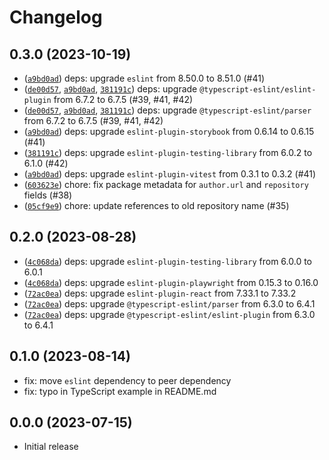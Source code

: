 # Changelog

## 0.3.0 (2023-10-19)

 - ([`a9bd0ad`](https://github.com/neoncitylights/pkg-config/commit/a9bd0addf7c8bbd7dc657040d76176d676f51a73)) deps: upgrade `eslint` from 8.50.0 to 8.51.0 (#41)
 - ([`de00d57`](https://github.com/neoncitylights/pkg-config/commit/de00d57240795ce068cff305603ea412cd6b566b), [`a9bd0ad`](https://github.com/neoncitylights/pkg-config/commit/a9bd0addf7c8bbd7dc657040d76176d676f51a73), [`381191c`](https://github.com/neoncitylights/pkg-config/commit/381191cba46647af6d2b51cebbb832ee29abe269)) deps: upgrade `@typescript-eslint/eslint-plugin` from 6.7.2 to 6.7.5 (#39, #41, #42)
 - ([`de00d57`](https://github.com/neoncitylights/pkg-config/commit/de00d57240795ce068cff305603ea412cd6b566b), [`a9bd0ad`](https://github.com/neoncitylights/pkg-config/commit/a9bd0addf7c8bbd7dc657040d76176d676f51a73), [`381191c`](https://github.com/neoncitylights/pkg-config/commit/381191cba46647af6d2b51cebbb832ee29abe269)) deps: upgrade `@typescript-eslint/parser` from 6.7.2 to 6.7.5 (#39, #41, #42)
 - ([`a9bd0ad`](https://github.com/neoncitylights/pkg-config/commit/a9bd0addf7c8bbd7dc657040d76176d676f51a73)) deps: upgrade `eslint-plugin-storybook` from 0.6.14 to 0.6.15 (#41)
 - ([`381191c`](https://github.com/neoncitylights/pkg-config/commit/381191cba46647af6d2b51cebbb832ee29abe269)) deps: upgrade `eslint-plugin-testing-library` from 6.0.2 to 6.1.0 (#42)
 - ([`a9bd0ad`](https://github.com/neoncitylights/pkg-config/commit/a9bd0addf7c8bbd7dc657040d76176d676f51a73)) deps: upgrade `eslint-plugin-vitest` from 0.3.1 to 0.3.2 (#41)
 - ([`603623e`](https://github.com/neoncitylights/pkg-config/commit/603623e0b4c60f35558fbdda4aa1ff2b2221d77b)) chore: fix package metadata for `author.url` and `repository` fields (#38)
 - ([`05cf9e9`](https://github.com/neoncitylights/pkg-config/commit/603623e0b4c60f35558fbdda4aa1ff2b2221d77b)) chore: update references to old repository name (#35)

## 0.2.0 (2023-08-28)

 - ([`4c068da`](https://github.com/neoncitylights/pkg-config/commit/4c068daaf191e274ca44b8037a1725e4e450c452)) deps: upgrade `eslint-plugin-testing-library` from 6.0.0 to 6.0.1
 - ([`4c068da`](https://github.com/neoncitylights/pkg-config/commit/4c068daaf191e274ca44b8037a1725e4e450c452)) deps: upgrade `eslint-plugin-playwright` from 0.15.3 to 0.16.0
 - ([`72ac0ea`](https://github.com/neoncitylights/pkg-config/commit/72ac0ea329772b02ef02ba21c48904588c48b849)) deps: upgrade `eslint-plugin-react` from 7.33.1 to 7.33.2
 - ([`72ac0ea`](https://github.com/neoncitylights/pkg-config/commit/72ac0ea329772b02ef02ba21c48904588c48b849)) deps: upgrade `@typescript-eslint/parser` from 6.3.0 to 6.4.1 
 - ([`72ac0ea`](https://github.com/neoncitylights/pkg-config/commit/72ac0ea329772b02ef02ba21c48904588c48b849)) deps: upgrade `@typescript-eslint/eslint-plugin` from 6.3.0 to 6.4.1

## 0.1.0 (2023-08-14)

 - fix: move `eslint` dependency to peer dependency
 - fix: typo in TypeScript example in README.md

## 0.0.0 (2023-07-15)

 - Initial release
